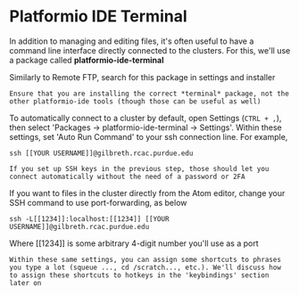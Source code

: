 # Platformio IDE Terminal

In addition to managing and editing files, it's often useful to have a command line interface directly connected to the clusters. For this, we'll use a package called **platformio-ide-terminal**

Similarly to Remote FTP, search for this package in settings and installer

```{note}
Ensure that you are installing the correct *terminal* package, not the other platformio-ide tools (though those can be useful as well)
```

To automatically connect to a cluster by default, open Settings (```CTRL + ,```), then select 'Packages → platformio-ide-terminal → Settings'. Within these settings, set 'Auto Run Command' to your ssh connection line. For example,

    ssh [[YOUR USERNAME]]@gilbreth.rcac.purdue.edu

```{note}
If you set up SSH keys in the previous step, those should let you connect automatically without the need of a password or 2FA
```

If you want to files in the cluster directly from the Atom editor, change your SSH command to use port-forwarding, as below

    ssh -L[[1234]]:localhost:[[1234]] [[YOUR USERNAME]]@gilbreth.rcac.purdue.edu

Where [[1234]] is some arbitrary 4-digit number you'll use as a port

```{note}
Within these same settings, you can assign some shortcuts to phrases you type a lot (squeue ..., cd /scratch..., etc.). We'll discuss how to assign these shortcuts to hotkeys in the 'keybindings' section later on
```
